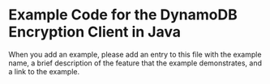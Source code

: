 # Example Code for the DynamoDB Encryption Client in Java

When you add an example, please add an entry to this file with the example name, a brief description
of the feature that the example demonstrates, and a link to the example. 